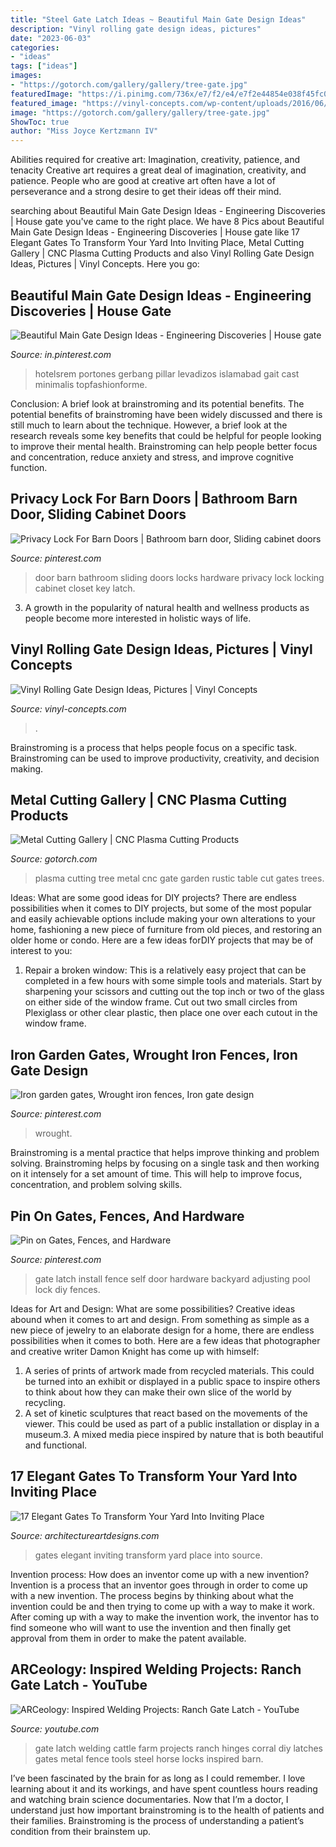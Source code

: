 ```yaml
---
title: "Steel Gate Latch Ideas ~ Beautiful Main Gate Design Ideas"
description: "Vinyl rolling gate design ideas, pictures"
date: "2023-06-03"
categories:
- "ideas"
tags: ["ideas"]
images:
- "https://gotorch.com/gallery/gallery/tree-gate.jpg"
featuredImage: "https://i.pinimg.com/736x/e7/f2/e4/e7f2e44854e038f45fc05600e5cbc9bd--gate-latch-fence.jpg"
featured_image: "https://vinyl-concepts.com/wp-content/uploads/2016/06/vinyl-rolling-gate-12.jpg"
image: "https://gotorch.com/gallery/gallery/tree-gate.jpg"
ShowToc: true
author: "Miss Joyce Kertzmann IV"
---
```



Abilities required for creative art: Imagination, creativity, patience, and tenacity
Creative art requires a great deal of imagination, creativity, and patience. People who are good at creative art often have a lot of perseverance and a strong desire to get their ideas off their mind.

	

		
searching about Beautiful Main Gate Design Ideas - Engineering Discoveries | House gate you've came to the right place. We have 8 Pics about Beautiful Main Gate Design Ideas - Engineering Discoveries | House gate like 17 Elegant Gates To Transform Your Yard Into Inviting Place, Metal Cutting Gallery | CNC Plasma Cutting Products and also Vinyl Rolling Gate Design Ideas, Pictures | Vinyl Concepts. Here you go:
		
    
## Beautiful Main Gate Design Ideas - Engineering Discoveries | House Gate

<img loading=lazy src="https://i.pinimg.com/736x/ec/7d/af/ec7daf5c0eb3480254cef6287a96760e.jpg" onerror="this.onerror=null;this.src='https://tse2.mm.bing.net/th?id=OIP.40vJEha0KAI2S26fnCp2FQHaJ3&amp;pid=15.1';" alt="Beautiful Main Gate Design Ideas - Engineering Discoveries | House gate">

_Source: in.pinterest.com_

>hotelsrem portones gerbang pillar levadizos islamabad gait cast minimalis topfashionforme. 

	

Conclusion: A brief look at brainstroming and its potential benefits.
The potential benefits of brainstroming have been widely discussed and there is still much to learn about the technique. However, a brief look at the research reveals some key benefits that could be helpful for people looking to improve their mental health. Brainstroming can help people better focus and concentration, reduce anxiety and stress, and improve cognitive function.

    
## Privacy Lock For Barn Doors | Bathroom Barn Door, Sliding Cabinet Doors

<img loading=lazy src="https://i.pinimg.com/736x/90/ee/19/90ee1945ee7a6e967134f782799d4b08.jpg" onerror="this.onerror=null;this.src='https://tse2.mm.bing.net/th?id=OIP.jGIhfGayvIQmBfZMPIrdQgHaJ3&amp;pid=15.1';" alt="Privacy Lock For Barn Doors | Bathroom barn door, Sliding cabinet doors">

_Source: pinterest.com_

>door barn bathroom sliding doors locks hardware privacy lock locking cabinet closet key latch. 

	

3. A growth in the popularity of natural health and wellness products as people become more interested in holistic ways of life. 

    
## Vinyl Rolling Gate Design Ideas, Pictures | Vinyl Concepts

<img loading=lazy src="https://vinyl-concepts.com/wp-content/uploads/2016/06/vinyl-rolling-gate-12.jpg" onerror="this.onerror=null;this.src='https://tse4.mm.bing.net/th?id=OIP.Y13GlfXhm568S_1PFEXcQAHaFj&amp;pid=15.1';" alt="Vinyl Rolling Gate Design Ideas, Pictures | Vinyl Concepts">

_Source: vinyl-concepts.com_

>. 

	

Brainstroming is a process that helps people focus on a specific task. Brainstroming can be used to improve productivity, creativity, and decision making.

    
## Metal Cutting Gallery | CNC Plasma Cutting Products

<img loading=lazy src="https://gotorch.com/gallery/gallery/tree-gate.jpg" onerror="this.onerror=null;this.src='https://tse1.mm.bing.net/th?id=OIP.Yvl-vmW9yIpCI67jK5GN7QHaLs&amp;pid=15.1';" alt="Metal Cutting Gallery | CNC Plasma Cutting Products">

_Source: gotorch.com_

>plasma cutting tree metal cnc gate garden rustic table cut gates trees. 

	

Ideas: What are some good ideas for DIY projects?
There are endless possibilities when it comes to DIY projects, but some of the most popular and easily achievable options include making your own alterations to your home, fashioning a new piece of furniture from old pieces, and restoring an older home or condo. Here are a few ideas forDIY projects that may be of interest to you: 
1. Repair a broken window: This is a relatively easy project that can be completed in a few hours with some simple tools and materials. Start by sharpening your scissors and cutting out the top inch or two of the glass on either side of the window frame. Cut out two small circles from Plexiglass or other clear plastic, then place one over each cutout in the window frame.

    
## Iron Garden Gates, Wrought Iron Fences, Iron Gate Design

<img loading=lazy src="https://i.pinimg.com/736x/66/be/78/66be788b3cc9fd2c2441a1b545d20662.jpg" onerror="this.onerror=null;this.src='https://tse3.mm.bing.net/th?id=OIP.RmCSsTz861yrB5s1B_vGmQAAAA&amp;pid=15.1';" alt="Iron garden gates, Wrought iron fences, Iron gate design">

_Source: pinterest.com_

>wrought. 

	

Brainstroming is a mental practice that helps improve thinking and problem solving. Brainstroming helps by focusing on a single task and then working on it intensely for a set amount of time. This will help to improve focus, concentration, and problem solving skills.

    
## Pin On Gates, Fences, And Hardware

<img loading=lazy src="https://i.pinimg.com/736x/e7/f2/e4/e7f2e44854e038f45fc05600e5cbc9bd--gate-latch-fence.jpg" onerror="this.onerror=null;this.src='https://tse3.mm.bing.net/th?id=OIP.I6hy3ifC3e5nw1S1WehedQHaLH&amp;pid=15.1';" alt="Pin on Gates, Fences, and Hardware">

_Source: pinterest.com_

>gate latch install fence self door hardware backyard adjusting pool lock diy fences. 

	

Ideas for Art and Design: What are some possibilities?
Creative ideas abound when it comes to art and design. From something as simple as a new piece of jewelry to an elaborate design for a home, there are endless possibilities when it comes to both. Here are a few ideas that photographer and creative writer Damon Knight has come up with himself:
1. A series of prints of artwork made from recycled materials. This could be turned into an exhibit or displayed in a public space to inspire others to think about how they can make their own slice of the world by recycling.
2. A set of kinetic sculptures that react based on the movements of the viewer. This could be used as part of a public installation or display in a museum.3. A mixed media piece inspired by nature that is both beautiful and functional.

    
## 17 Elegant Gates To Transform Your Yard Into Inviting Place

<img loading=lazy src="https://www.architectureartdesigns.com/wp-content/uploads/2017/02/9-27-630x473.jpg" onerror="this.onerror=null;this.src='https://tse3.mm.bing.net/th?id=OIP.xeFNfG8vJ5SZoj9wpMWUcAHaFj&amp;pid=15.1';" alt="17 Elegant Gates To Transform Your Yard Into Inviting Place">

_Source: architectureartdesigns.com_

>gates elegant inviting transform yard place into source. 

	

Invention process: How does an inventor come up with a new invention?
Invention is a process that an inventor goes through in order to come up with a new invention. The process begins by thinking about what the invention could be and then trying to come up with a way to make it work. After coming up with a way to make the invention work, the inventor has to find someone who will want to use the invention and then finally get approval from them in order to make the patent available.

    
## ARCeology: Inspired Welding Projects: Ranch Gate Latch - YouTube

<img loading=lazy src="http://i.ytimg.com/vi/NnNXj-3wmKw/hqdefault.jpg" onerror="this.onerror=null;this.src='https://tse1.mm.bing.net/th?id=OIP.HW1CIVC7hudvlK5btl7c4QHaFj&amp;pid=15.1';" alt="ARCeology: Inspired Welding Projects: Ranch Gate Latch - YouTube">

_Source: youtube.com_

>gate latch welding cattle farm projects ranch hinges corral diy latches gates metal fence tools steel horse locks inspired barn. 

	

I’ve been fascinated by the brain for as long as I could remember. I love learning about it and its workings, and have spent countless hours reading and watching brain science documentaries. Now that I’m a doctor, I understand just how important brainstroming is to the health of patients and their families. Brainstroming is the process of understanding a patient’s condition from their brainstem up.

